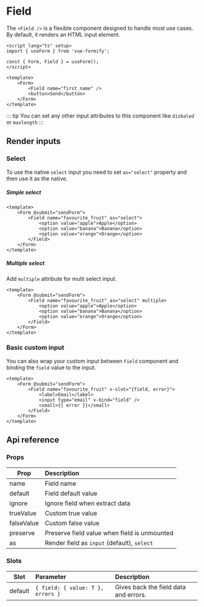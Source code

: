 # Field
The `<Field />` is a flexible component designed to handle most use cases. By default, it renders an HTML input element.

```vue
<script lang="ts" setup>
import { useForm } from 'vue-formify';

const { Form, Field } = useForm();
</script>

<template>
	<Form>
		<Field name="first_name" />
		<button>Send</button>
	</Form>
</template>
```
::: tip
You can set any other input attributes to this component like `disbaled` or `maxlength` 
:::
## Render inputs
### Select
To use the native `select` input you need to set `as="select"` property and then use it as the native.
##### Simple select
```vue
<template>
    <Form @submit="sendForm">
        <Field name="favourite_fruit" as="select">
            <option value="apple">Apple</option>
            <option value="banana">Banana</option>
            <option value="orange">Orange</option>
        </Field>
    </Form>
</template>
```
##### Multiple select
Add `multiple` attribute for multi select input.
```vue
<template>
    <Form @submit="sendForm">
        <Field name="favourite_fruit" as="select" multiple>
            <option value="apple">Apple</option>
            <option value="banana">Banana</option>
            <option value="orange">Orange</option>
        </Field>
    </Form>
</template>
```


### Basic custom input
You can also wrap your custom input between `Field` component and binding the `field` value to the input.
```vue
<template>
    <Form @submit="sendForm">
        <Field name="favourite_fruit" v-slot="{field, error}">
            <label>Email</label>
            <input type="email" v-bind="field" />
            <small>{{ error }}</small>
        </Field>
    </Form>
</template>
```
## Api reference
### Props
| Prop                 |      Description      |
| --------------------- | :----------- |
| name               | Field name |
| default               | Field default value |
| ignore               | Ignore field when extract data |
| trueValue               | Custom true value |
| falseValue               | Custom false value |
| preserve               | Preserve field value when field is unmounted |
| as               | Render field as `input` (default), `select` |

### Slots
| Slot      |      Parameter      |        Description
| -------------  | :-------------------- | :-------------------- |
| default      | `{ field: { value: T }, errors }` | Gives back the field data and errors. |

